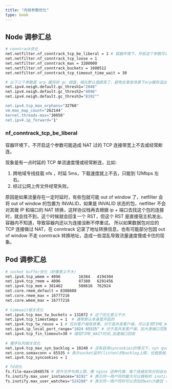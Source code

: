 ```yaml
---
title: "内核参数优化"
type: book
---
```


## Node 调参汇总

```bash
# conntrack优化
net.netfilter.nf_conntrack_tcp_be_liberal = 1 # 容器环境下，开启这个参数可以避免 NAT 过的 TCP 连接 带宽上不去。不开启的现象是有一点时延的 TCP 单流速度慢或经常断连(比如跨地域专线挂载 nfs ，时延 5ms，下载速度就上不去，只能到 12Mbps 左右；又或者是经过公网上传文件经常失败)，原因是 conntrack 会将 out of window 的包置为 INVALID，如果是 INVALID 状态的包，netfilter 不会对其做 IP 和端口的 NAT 转换，这样协议栈再去根据 ip + 端口去找这个包的连接时，就会找不到，这个时候就会回复一个 RST
net.netfilter.nf_conntrack_tcp_loose = 1 
net.netfilter.nf_conntrack_max = 3200000
net.netfilter.nf_conntrack_buckets = 1600512
net.netfilter.nf_conntrack_tcp_timeout_time_wait = 30

# 以下三个参数是 arp 缓存的 gc 阀值，相比默认值提高了，避免在某些场景下arp缓存溢出导致网络超时，参考：https://k8s.imroc.io/troubleshooting/cases/arp-cache-overflow-causes-healthcheck-failed
net.ipv4.neigh.default.gc_thresh1="2048"
net.ipv4.neigh.default.gc_thresh2="4096"
net.ipv4.neigh.default.gc_thresh3="8192""

net.ipv4.tcp_max_orphans="32768"
vm.max_map_count="262144"
kernel.threads-max="30058"
net.ipv4.ip_forward="1"
```

### nf_conntrack_tcp_be_liberal

容器环境下，不开启这个参数可能造成 NAT 过的 TCP 连接带宽上不去或经常断连。

现象是有一点时延的 TCP 单流速度慢或经常断连，比如:
1. 跨地域专线挂载 nfs ，时延 5ms，下载速度就上不去，只能到 12Mbps 左右。
2. 经过公网上传文件经常失败。

原因是如果流量存在一定时延时，有些包就可能 out of window 了，netfilter 会将 out of window 的包置为 INVALID，如果是 INVALID 状态的包，netfilter 不会对其做 IP 和端口的 NAT 转换，这样协议栈再去根据 ip + 端口去找这个包的连接时，就会找不到，这个时候就会回复一个 RST，但这个 RST 是直接宿主机发出，容器内不知道，导致容器内还以为连接没断不停重试。 所以如果数据包对应的 TCP 连接做过 NAT，在 conntrack 记录了地址转换信息，也有可能部分包因 out of window 不走 conntrack 转换地址，造成一些混乱导致流量速度慢或卡住的现象。

## Pod 调参汇总

```bash
# socket buffer优化（好像意义不大）
net.ipv4.tcp_wmem = 4096        16384   4194304
net.ipv4.tcp_rmem = 4096        87380   6291456
net.ipv4.tcp_mem = 381462       508616  762924
net.core.rmem_default = 8388608
net.core.rmem_max = 16777216
net.core.wmem_max = 16777216
 
# timewait相关优化
net.ipv4.tcp_max_tw_buckets = 131072 # 这个优化意义不大
net.ipv4.tcp_timestamps = 1  # 通常默认本身是开启的
net.ipv4.tcp_tw_reuse = 1 # 仅对客户端有效果，对于高并发客户端，可以复用TIME_WAIT连接端口，避免源端口耗尽建连失败
net.ipv4.ip_local_port_range="1024 65535" # 对于高并发客户端，加大源端口范围，避免源端口耗尽建连失败（确保容器内不会监听源端口范围的端口)
net.ipv4.tcp_fin_timeout=30 # 缩短TIME_WAIT时间,加速端口回收
 
# 握手队列相关优化
net.ipv4.tcp_max_syn_backlog = 10240 # 没有启用syncookies的情况下，syn queue(半连接队列)大小除了受somaxconn限制外，也受这个参数的限制，默认1024，优化到8096，避免在高并发场景下丢包
net.core.somaxconn = 65535 # 表示socket监听(listen)的backlog上限，也就是就是socket的监听队列(accept queue)，当一个tcp连接尚未被处理或建立时(半连接状态)，会保存在这个监听队列，默认为 128，在高并发场景下偏小，优化到 32768。参考 https://imroc.io/posts/kubernetes-overflow-and-drop/
net.ipv4.tcp_syncookies = 1

# fd优化
fs.file-max=1048576 # 提升文件句柄上限，像 nginx 这种代理，每个连接实际分别会对 downstream 和 upstream 占用一个句柄，连接量大的情况下句柄消耗就大。
fs.inotify.max_user_instances="8192" # 表示同一用户同时最大可以拥有的 inotify 实例 (每个实例可以有很多 watch)
fs.inotify.max_user_watches="524288" # 表示同一用户同时可以添加的watch数目（watch一般是针对目录，决定了同时同一用户可以监控的目录数量) 默认值 8192 在容器场景下偏小，在某些情况下可能会导致 inotify watch 数量耗尽，使得创建 Pod 不成功或者 kubelet 无法启动成功，将其优化到 524288
```